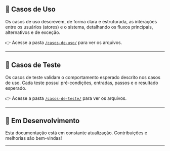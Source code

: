 ## 🧩 Casos de Uso

Os casos de uso descrevem, de forma clara e estruturada, as interações entre os usuários (atores) e o sistema, detalhando os fluxos principais, alternativos e de exceção.

👉 Acesse a pasta [`/casos-de-uso/`](docs/casos_de_uso) para ver os arquivos.

---

## 🧪 Casos de Teste

Os casos de teste validam o comportamento esperado descrito nos casos de uso. Cada teste possui pré-condições, entradas, passos e o resultado esperado.

👉 Acesse a pasta [`/casos-de-teste/`](docs/casos_de_teste) para ver os arquivos.

---

## 🚧 Em Desenvolvimento

Esta documentação está em constante atualização. Contribuições e melhorias são bem-vindas!

---


